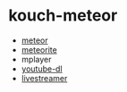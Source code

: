 kouch-meteor
============

 - [meteor](https://github.com/meteor/meteor)
 - [meteorite](https://github.com/oortcloud/meteorite)
 - mplayer
 - [youtube-dl](https://github.com/rg3/youtube-dl)
 - [livestreamer](https://github.com/chrippa/livestreamer)